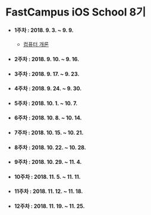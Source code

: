 # FastCampus iOS School 8기

* #### 1주차 : 2018. 9. 3. ~ 9. 9.
  * [컴퓨터 개론](https://github.com/JinSun88/FastCampus_iOS_School8/tree/master/20180904)

* #### 2주차 : 2018. 9. 10. ~ 9. 16.

* #### 3주차 : 2018. 9. 17. ~ 9. 23.

* #### 4주차 : 2018. 9. 24. ~ 9. 30.

* #### 5주차 : 2018. 10. 1. ~ 10. 7.

* #### 6주차 : 2018. 10. 8. ~ 10. 14.

* #### 7주차 : 2018. 10. 15. ~ 10. 21.

* #### 8주차 : 2018. 10. 22. ~ 10. 28.

* #### 9주차 : 2018. 10. 29. ~ 11. 4.

* #### 10주차 : 2018. 11. 5. ~ 11. 11.

* #### 11주차 : 2018. 11. 12. ~ 11. 18.

* #### 12주차 : 2018. 11. 19. ~ 11. 25.

